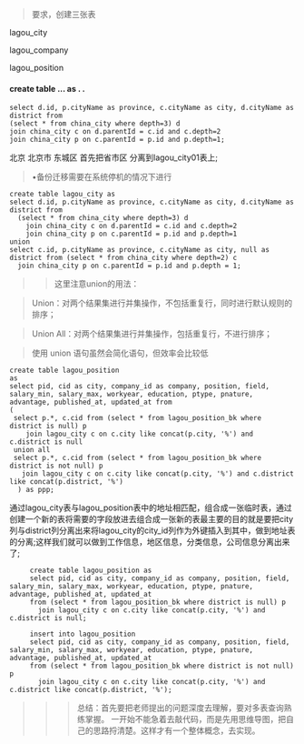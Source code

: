 ﻿>要求，创建三张表

lagou_city

lagou_company
 
lagou_position 


#### create table ... as . . 
    select d.id, p.cityName as province, c.cityName as city, d.cityName as district from
    (select * from china_city where depth=3) d
    join china_city c on d.parentId = c.id and c.depth=2
    join china_city p on c.parentId = p.id and p.depth=1;
北京	 北京市	东城区 首先把省市区 分离到lagou_city01表上;

>•备份迁移需要在系统停机的情况下进行

    create table lagou_city as
    select d.id, p.cityName as province, c.cityName as city, d.cityName as district from
      (select * from china_city where depth=3) d
        join china_city c on d.parentId = c.id and c.depth=2
        join china_city p on c.parentId = p.id and p.depth=1
    union
    select c.id, p.cityName as province, c.cityName as city, null as district from (select * from china_city where depth=2) c
      join china_city p on c.parentId = p.id and p.depth = 1;
      
>> 这里注意union的用法：

>Union：对两个结果集进行并集操作，不包括重复行，同时进行默认规则的排序；

>Union All：对两个结果集进行并集操作，包括重复行，不进行排序；

>使用 union 语句虽然会简化语句，但效率会比较低

    create table lagou_position
    as
    select pid, cid as city, company_id as company, position, field, salary_min, salary_max, workyear, education, ptype, pnature, advantage, published_at, updated_at from
    (
     select p.*, c.cid from (select * from lagou_position_bk where district is null) p
        join lagou_city c on c.city like concat(p.city, '%') and c.district is null
     union all
     select p.*, c.cid from (select * from lagou_position_bk where district is not null) p
       join lagou_city c on c.city like concat(p.city, '%') and c.district like concat(p.district, '%')
      ) as ppp;
通过lagou_city表与lagou_position表中的地址相匹配，组合成一张临时表，通过创建一个新的表将需要的字段放进去组合成一张新的表最主要的目的就是要把city列与district列分离出来将lagou_city的city_id列作为外键插入到其中，做到地址表的分离;这样我们就可以做到工作信息，地区信息，分类信息，公司信息分离出来了;

         create table lagou_position as
         select pid, cid as city, company_id as company, position, field, salary_min, salary_max, workyear, education, ptype, pnature, advantage, published_at, updated_at
         from (select * from lagou_position_bk where district is null) p
           join lagou_city c on c.city like concat(p.city, '%') and c.district is null;
         
         insert into lagou_position
         select pid, cid as city, company_id as company, position, field, salary_min, salary_max, workyear, education, ptype, pnature, advantage, published_at, updated_at
         from (select * from lagou_position_bk where district is not null) p
           join lagou_city c on c.city like concat(p.city, '%') and c.district like concat(p.district, '%');



>>>总结：首先要把老师提出的问题深度去理解，要对多表查询熟练掌握。
一开始不能急着去敲代码，而是先用思维导图，把自己的思路捋清楚。这样才有一个整体概念，去实现。

      


